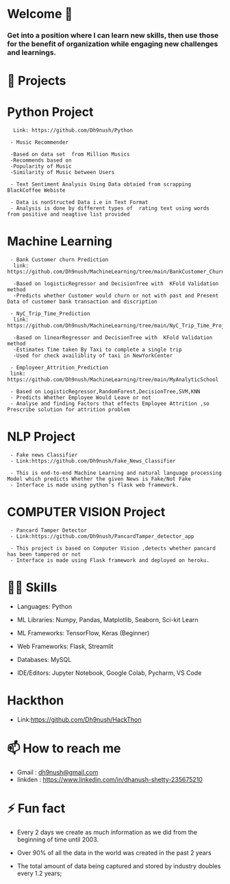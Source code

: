 # Welcome  👋



<!--
*Dh9nush/Dh9nush* is a ✨ special ✨ repository because its `README.md` (this file) appears on your GitHub profile.

Here are some ideas to get you started:

- 🔭 I’m currently working on ...
- 🌱 I’m currently learning ...
- 👯 I’m looking to collaborate on ...
- 🤔 I’m looking for help with ...
- 💬 Ask me about ...
- 📫 How to reach me: ...
- 😄 Pronouns: ...
- ⚡ Fun fact: ...
-->

### Get into a position where I can learn new skills, then use those for the benefit of organization while engaging new challenges and learnings.



# 📑 Projects 
# Python Project
     
      Link: https://github.com/Dh9nush/Python
      
     - Music Recommender
     
     -Based on data set  from Million Musics 
     -Recommends based on
     -Popularity of Music
     -Similarity of Music between Users
     
     - Text Sentiment Analysis Using Data obtaied from scrapping BlackCoffee Webiste 
     
     - Data is nonStructed Data i.e in Text Format
     - Analysis is done by different types of  rating text using words from positive and neagtive list provided
# Machine Learning

     - Bank Customer churn Prediction
      link: https://github.com/Dh9nush/MachineLearning/tree/main/BankCustomer_Churn_predection
      
      -Based on logisticRegressor and DecisionTree with  KFold Validation method 
      -Predicts whether Customer would churn or not with past and Present Data of customer bank transaction and discription
      
     - NyC_Trip_Time_Prediction
      link: https://github.com/Dh9nush/MachineLearning/tree/main/NyC_Trip_Time_Project/Model
      
      -Based on linearRegressor and DecisionTree with  KFold Validation method
      -Estimates Time taken By Taxi to complete a single trip 
      -Used for check availiblity of taxi in NewYorkCenter
      
     - Employeer_Attrition_Prediction
     link: https://github.com/Dh9nush/MachineLearning/tree/main/MyAnalyticSchool
     
     - Based on LogisticRegressor,RandomForest,DecisionTree,SVM,KNN
     - Predicts Whether Employee Would Leave or not
     - Analyse and finding Factors that effects Employee Attrition ,so Prescribe solution for attrition problem
      
      
# NLP Project
     
     - Fake news Classifier
     - Link:https://github.com/Dh9nush/Fake_News_Classifier
     
     - This is end-to-end Machine Learning and natural language processing Model which predicts Whether the given News is Fake/Not Fake
     - Interface is made using python’s flask web framework.


# COMPUTER VISION Project

     - Pancard Tamper Detector
     - Link:https://github.com/Dh9nush/PancardTamper_detector_app
     
     - This project is based on Computer Vision ,detects whether pancard  has been tampered or not
     - Interface is made using Flask framework and deployed on heroku.




   
   
# 🤹‍♂️ Skills
   - Languages: Python
   
   - ML Libraries: Numpy, Pandas, Matplotlib, Seaborn, Sci-kit Learn
   
   - ML Frameworks: TensorFlow, Keras (Beginner)
   
   - Web Frameworks: Flask, Streamlit
   
   - Databases: MySQL
   
   - IDE/Editors: Jupyter Notebook, Google Colab, Pycharm, VS Code
   
# Hackthon
   - Link:https://github.com/Dh9nush/HackThon
     
     
# 📫 How to reach me 
   
   
   - Gmail : dh9nush@gmail.com
   - linkden : https://www.linkedin.com/in/dhanush-shetty-235675210
     
     
# ⚡ Fun fact 
   - Every 2 days we create as much information as we did from the beginning of time until 2003.
   
   - Over 90% of all the data in the world was created in the past 2 years
   
   - The total amount of data being captured and stored by industry doubles every 1.2 years;

